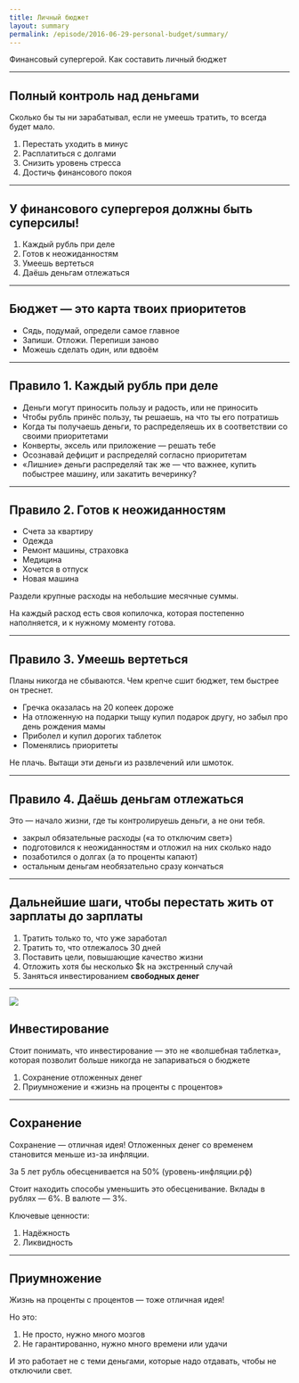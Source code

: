 ```yaml
---
title: Личный бюджет
layout: summary
permalink: /episode/2016-06-29-personal-budget/summary/
---
```



Финансовый супергерой. Как составить личный бюджет

---

## Полный контроль над деньгами

Сколько бы ты ни зарабатывал, если не умеешь тратить, то всегда будет мало.

1. Перестать уходить в минус
2. Расплатиться с долгами
3. Снизить уровень стресса
4. Достичь финансового покоя

---

## У финансового супергероя должны быть суперсилы!

1. Каждый рубль при деле
2. Готов к неожиданностям
3. Умеешь вертеться
4. Даёшь деньгам отлежаться

---

## Бюджет — это карта твоих приоритетов

- Сядь, подумай, определи самое главное
- Запиши. Отложи. Перепиши заново
- Можешь сделать один, или вдвоём

---

## Правило 1. Каждый рубль при деле

- Деньги могут приносить пользу и радость, или не приносить
- Чтобы рубль принёс пользу, ты решаешь, на что ты его потратишь
- Когда ты получаешь деньги, то распределяешь их в соответствии со своими приоритетами
- Конверты, эксель или приложение — решать тебе
- Осознавай дефицит и распределяй согласно приоритетам
- «Лишние» деньги распределяй так же — что важнее, купить побыстрее машину, или закатить вечеринку?

---

## Правило 2. Готов к неожиданностям

- Счета за квартиру
- Одежда
- Ремонт машины, страховка
- Медицина
- Хочется в отпуск
- Новая машина

Раздели крупные расходы на небольшие месячные суммы.

На каждый расход есть своя копилочка, которая постепенно наполняется, и к нужному моменту готова.

---

## Правило 3. Умеешь вертеться

Планы никогда не сбываются. Чем крепче сшит бюджет, тем быстрее он треснет.

- Гречка оказалась на 20 копеек дороже
- На отложенную на подарки тыщу купил подарок другу, но забыл про день рождения мамы
- Приболел и купил дорогих таблеток
- Поменялись приоритеты

Не плачь. Вытащи эти деньги из развлечений или шмоток.

---

## Правило 4. Даёшь деньгам отлежаться

Это — начало жизни, где ты контролируешь деньги, а не они тебя.

- закрыл обязательные расходы («а то отключим свет»)
- подготовился к неожиданностям и отложил на них сколько надо
- позаботился о долгах (а то проценты капают)
- остальным деньгам необязательно сразу кончаться

---

## Дальнейшие шаги, чтобы перестать жить от зарплаты до зарплаты

1. Тратить только то, что уже заработал
2. Тратить то, что отлежалось 30 дней
3. Поставить цели, повышающие качество жизни
4. Отложить хотя бы несколько $k на экстренный случай
5. Заняться инвестированием **свободных денег**

---

![](https://pp.vk.me/c626722/v626722697/16770/rPwpkaxucP8.jpg)

## Инвестирование

Стоит понимать, что инвестирование — это не «волшебная таблетка», которая позволит больше никогда не запариваться о бюджете

1. Сохранение отложенных денег
2. Приумножение и «жизнь на проценты с процентов»

---

## Сохранение

Сохранение — отличная идея! Отложенных денег со временем становится меньше из-за инфляции.

За 5 лет рубль обесценивается на 50% (уровень-инфляции.рф)

Стоит находить способы уменьшить это обесценивание. Вклады в рублях — 6%. В валюте — 3%.

Ключевые ценности:

1. Надёжность
2. Ликвидность

---

## Приумножение

Жизнь на проценты с процентов — тоже отличная идея!

Но это:

1. Не просто, нужно много мозгов
2. Не гарантированно, нужно много времени или удачи

И это работает не с теми деньгами, которые надо отдавать, чтобы не отключили свет.
